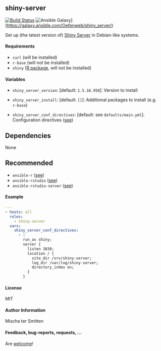 ## shiny-server

[![Build Status](https://travis-ci.org/Oefenweb/ansible-shiny-server.svg?branch=master)](https://travis-ci.org/Oefenweb/ansible-shiny-server)
![Ansible Galaxy](http://img.shields.io/badge/ansible--galaxy-shiny--server-blue.svg)](https://galaxy.ansible.com/Oefenweb/shiny_server/)

Set up (the latest version of) [Shiny Server](https://www.rstudio.com/products/shiny/shiny-server/) in Debian-like systems.

#### Requirements

* `curl` (will be installed)
* `r-base` (will not be installed)
* `shiny` ([R package](https://cran.r-project.org/web/packages/shiny/index.html), will not be installed)

#### Variables

* `shiny_server_version`: [default: `1.5.16.958`]: Version to install
* `shiny_server_install`: [default: `[]`]: Additional packages to install (e.g. `r-base`)

* `shiny_server_conf_directives`: [default: see `defaults/main.yml`]: Configuration directives ([see](http://docs.rstudio.com/shiny-server/#default-configuration))

## Dependencies

None

## Recommended

* `ansible-r` ([see](https://github.com/Oefenweb/ansible-r))
* `ansible-rstudio` ([see](https://github.com/Oefenweb/ansible-rstudio))
* `ansible-rstudio-server` ([see](https://github.com/Oefenweb/ansible-rstudio-server))

#### Example

```yaml
---
- hosts: all
  roles:
    - shiny-server
  vars:
    shiny_server_conf_directives:
      - |
        run_as shiny;
        server {
          listen 3838;
          location / {
            site_dir /srv/shiny-server;
            log_dir /var/log/shiny-server;
            directory_index on;
          }
        }

```

#### License

MIT

#### Author Information

Mischa ter Smitten

#### Feedback, bug-reports, requests, ...

Are [welcome](https://github.com/Oefenweb/ansible-shiny-server/issues)!
